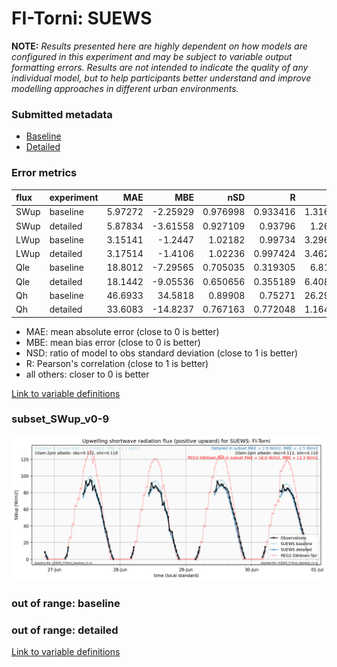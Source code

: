# FI-Torni: SUEWS

**NOTE:** *Results presented here are highly dependent on how models are configured in this experiment and may be subject to variable output formatting errors. Results are not intended to indicate the quality of any individual model, but to help participants better understand and improve modelling approaches in different urban environments.*

### Submitted metadata

- [Baseline](SUEWS_FI-Torni_baseline_attrs.md)
- [Detailed](SUEWS_FI-Torni_detailed_attrs.md)

### Error metrics

| flux   | experiment   |      MAE |       MBE |      nSD |        R |      5th |     95th |     RMSE |     cRMSE |     AMBE |     1-nSD |        1-R |   nSkewness |   nKurtosis |   Overlap |
|:-------|:-------------|---------:|----------:|---------:|---------:|---------:|---------:|---------:|----------:|---------:|----------:|-----------:|------------:|------------:|----------:|
| SWup   | baseline     |  5.97272 |  -2.25929 | 0.976998 | 0.933416 |  1.31664 |  2.10137 | 10.1517  | 0.361433  |  2.25929 | 0.0230011 | 0.066584   |   0.492099  |  0.342274   | 0.135817  |
| SWup   | detailed     |  5.87834 |  -3.61558 | 0.927109 | 0.93796  |  1.2687  |  2.03255 | 10.1642  | 0.346912  |  3.61558 | 0.0728902 | 0.0620395  |   0.458092  |  0.303082   | 0.1321    |
| LWup   | baseline     |  3.15141 |  -1.2447  | 1.02182  | 0.99734  |  3.29685 |  2.05045 |  3.96683 | 0.0768895 |  1.2447  | 0.0218229 | 0.0026598  |   0.0172188 |  0.0901494  | 0.041023  |
| LWup   | detailed     |  3.17514 |  -1.4106  | 1.02236  | 0.997424 |  3.46293 |  2.08132 |  3.97832 | 0.0759374 |  1.4106  | 0.0223588 | 0.00257566 |   0.0229721 |  0.102767   | 0.0415576 |
| Qle    | baseline     | 18.8012  |  -7.29565 | 0.705035 | 0.319305 |  6.8154  | 20.0309  | 33.1723  | 1.02315   |  7.29565 | 0.294965  | 0.680695   |   0.0284176 |  0.249483   | 0.426126  |
| Qle    | detailed     | 18.1442  |  -9.05536 | 0.650656 | 0.355189 |  6.40898 | 25.3427  | 32.3026  | 0.980378  |  9.05536 | 0.349344  | 0.644811   |   0.0830086 |  0.186646   | 0.430117  |
| Qh     | baseline     | 46.6933  |  34.5818  | 0.89908  | 0.75271  | 26.2931  |  7.08917 | 58.8748  | 0.674427  | 34.5818  | 0.100922  | 0.24729    |   0.412468  |  0.699128   | 0.317734  |
| Qh     | detailed     | 33.6083  | -14.8237  | 0.767163 | 0.772048 |  1.16463 | 51.9038  | 47.2874  | 0.635583  | 14.8237  | 0.232838  | 0.227952   |   0.0376302 |  0.00768091 | 0.128291  |

 - MAE: mean absolute error (close to 0 is better)
 - MBE: mean bias error (close to 0 is better)
 - NSD: ratio of model to obs standard deviation (close to 1 is better)
 - R: Pearson's correlation (close to 1 is better)
 - all others: closer to 0 is better

[Link to variable definitions](../modelattrs/variable_definitions.md)

### <a name="subset_swup_v0-9"></a>subset_SWup_v0-9
[![SUEWS_FI-Torni_subset_SWup_v0-9.png](SUEWS_FI-Torni_subset_SWup_v0-9.png)](SUEWS_FI-Torni_subset_SWup_v0-9.png)

### out of range: baseline


### out of range: detailed



[Link to variable definitions](../modelattrs/variable_definitions.md)

